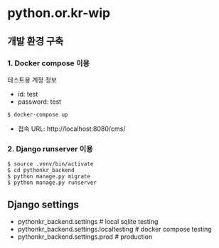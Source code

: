 # python.or.kr-wip

## 개발 환경 구축

### 1. Docker compose 이용 

테스트용 계정 정보
 - id: test
 - password: test

```
$ docker-compose up
```
 - 접속 URL: http://localhost:8080/cms/


### 2. Django runserver 이용

```
$ source .venv/bin/activate
$ cd pythonkr_backend
$ python manage.py migrate
$ python manage.py runserver
```

## Django settings
- pythonkr_backend.settings # local sqlite testing
- pythonkr_backend.settings.localtesting  # docker compose testing
- pythonkr_backend.settings.prod # production
